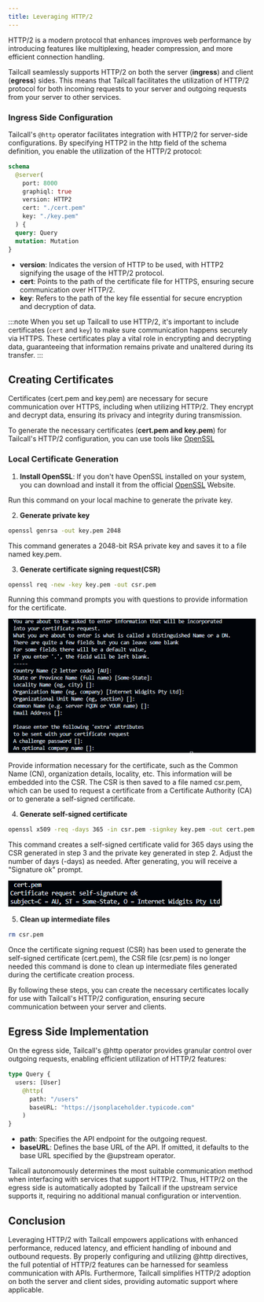 ```yaml
---
title: Leveraging HTTP/2
---
```


HTTP/2 is a modern protocol that enhances improves web performance by introducing features like multiplexing, header compression, and more efficient connection handling.

Tailcall seamlessly supports HTTP/2 on both the server (**ingress**) and client (**egress**) sides. This means that Tailcall facilitates the utilization of HTTP/2 protocol for both incoming requests to your server and outgoing requests from your server to other services.

### Ingress Side Configuration

Tailcall's `@http` operator facilitates integration with HTTP/2 for server-side configurations. By specifying HTTP2 in the http field of the schema definition, you enable the utilization of the HTTP/2 protocol:

```graphql showLineNumbers
schema
  @server(
    port: 8000
    graphiql: true
    version: HTTP2
    cert: "./cert.pem"
    key: "./key.pem"
  ) {
  query: Query
  mutation: Mutation
}
```

- **version**: Indicates the version of HTTP to be used, with HTTP2 signifying the usage of the HTTP/2 protocol.
- **cert**: Points to the path of the certificate file for HTTPS, ensuring secure communication over HTTP/2.
- **key**: Refers to the path of the key file essential for secure encryption and decryption of data.

:::note
When you set up Tailcall to use HTTP/2, it's important to include certificates (`cert` and `key`) to make sure communication happens securely via HTTPS. These certificates play a vital role in encrypting and decrypting data, guaranteeing that information remains private and unaltered during its transfer.
:::

## Creating Certificates

Certificates (cert.pem and key.pem) are necessary for secure communication over HTTPS, including when utilizing HTTP/2. They encrypt and decrypt data, ensuring its privacy and integrity during transmission.

To generate the necessary certificates (**cert.pem and key.pem**) for Tailcall's HTTP/2 configuration, you can use tools like [OpenSSL](https://www.openssl.org/source/)

### Local Certificate Generation

1. **Install OpenSSL**: If you don't have OpenSSL installed on your system, you can download and install it from the official [OpenSSL](https://www.openssl.org/source/) Website.

Run this command on your local machine to generate the private key.

2. **Generate private key**

```bash
openssl genrsa -out key.pem 2048
```

This command generates a 2048-bit RSA private key and saves it to a file named key.pem.

3. **Generate certificate signing request(CSR)**

```bash
openssl req -new -key key.pem -out csr.pem
```

Running this command prompts you with questions to provide information for the certificate.

![http2-csr.png](../../static/images/docs/http2-csr.png)

Provide information necessary for the certificate, such as the Common Name (CN), organization details, locality, etc. This information will be embedded into the CSR. The CSR is then saved to a file named csr.pem, which can be used to request a certificate from a Certificate Authority (CA) or to generate a self-signed certificate.

4. **Generate self-signed certificate**

```bash
openssl x509 -req -days 365 -in csr.pem -signkey key.pem -out cert.pem
```

This command creates a self-signed certificate valid for 365 days using the CSR generated in step 3 and the private key generated in step 2. Adjust the number of days (-days) as needed. After generating, you will receive a "Signature ok" prompt.

![http2-cert.png](../../static/images/docs/http2-cert.png)

5. **Clean up intermediate files**

```bash
rm csr.pem
```

Once the certificate signing request (CSR) has been used to generate the self-signed certificate (cert.pem), the CSR file (csr.pem) is no longer needed this command is done to clean up intermediate files generated during the certificate creation process.

By following these steps, you can create the necessary certificates locally for use with Tailcall's HTTP/2 configuration, ensuring secure communication between your server and clients.

## Egress Side Implementation

On the egress side, Tailcall's @http operator provides granular control over outgoing requests, enabling efficient utilization of HTTP/2 features:

```graphql showLineNumbers
type Query {
  users: [User]
    @http(
      path: "/users"
      baseURL: "https://jsonplaceholder.typicode.com"
    )
}
```

- **path**: Specifies the API endpoint for the outgoing request.
- **baseURL**: Defines the base URL of the API. If omitted, it defaults to the base URL specified by the @upstream operator.

Tailcall autonomously determines the most suitable communication method when interfacing with services that support HTTP/2. Thus, HTTP/2 on the egress side is automatically adopted by Tailcall if the upstream service supports it, requiring no additional manual configuration or intervention.

## Conclusion

Leveraging HTTP/2 with Tailcall empowers applications with enhanced performance, reduced latency, and efficient handling of inbound and outbound requests. By properly configuring and utilizing @http directives, the full potential of HTTP/2 features can be harnessed for seamless communication with APIs. Furthermore, Tailcall simplifies HTTP/2 adoption on both the server and client sides, providing automatic support where applicable.
